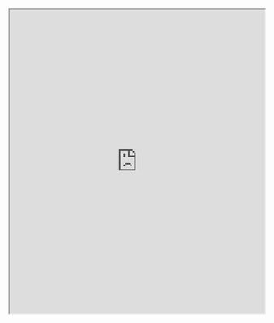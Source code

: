 
<iframe width="100%" height="600" src="https://cloudofwords.streamlit.app/" allowfullscreen allow="geolocation *; autoplay; encrypted-media"></iframe>
